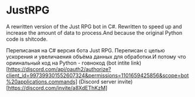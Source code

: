 # JustRPG
A rewritten version of the Just RPG bot in C#. Rewritten to speed up and increase the amount of data to process.And because the original Python code is shitcode.

Переписаная на С# версия бота Just RPG. Переписан с целью ускорения и увеличаения объёма данных для обработки.И потому что ориинальный код на Python - говнокод
(bot intite link)[https://discord.com/api/oauth2/authorize?client_id=997399301552607324&permissions=1101659425856&scope=bot%20applications.commands]
(Discord server invite)[https://discord.com/invite/a8XdEThKzM]

